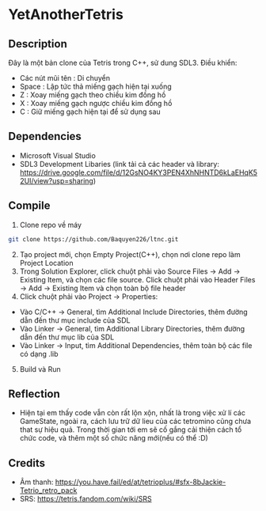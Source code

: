 # YetAnotherTetris

## Description
Đây là một bản clone của Tetris trong C++, sử dung SDL3.
Điều khiển:
- Các nút mũi tên : Di chuyển
- Space : Lập tức thả miếng gạch hiện tại xuống
- Z : Xoay miếng gạch theo chiều kim đồng hồ
- X : Xoay miếng gạch ngược chiều kim đồng hồ
- C : Giữ miếng gạch hiện tại để sử dụng sau

## Dependencies
- Microsoft Visual Studio
- SDL3 Development Libaries (link tải cả các header và library: https://drive.google.com/file/d/12GsNO4KY3PEN4XhNHNTD6kLaEHqK52Ul/view?usp=sharing)

## Compile
1. Clone repo về máy
```sh
git clone https://github.com/Baquyen226/ltnc.git
```
2. Tạo project mới, chọn Empty Project(C++), chọn nơi clone repo làm Project Location
3. Trong Solution Explorer, click chuột phải vào Source Files → Add → Existing Item, và chọn các file source. Click chuột phải vào Header Files → Add → Existing Item và chọn toàn bộ file header
4. Click chuột phải vào Project → Properties:
- Vào C/C++ → General, tìm Additional Include Directories, thêm đường dẫn đến thư mục include của SDL
- Vào Linker → General, tìm Additional Library Directories, thêm đường dẫn đến thư mục lib của SDL
- Vào Linker → Input, tìm Additional Dependencies, thêm toàn bộ các file có dạng .lib
5. Build và Run

## Reflection
- Hiện tại em thấy code vẫn còn rất lộn xộn, nhất là trong việc xử lí các GameState, ngoài ra, cách lưu trữ dữ lieu của các tetromino cũng chưa that sự hiệu quả. Trong thời gian tới em sẽ cố gắng cải thiện cách tổ chức code, và thêm một số chức năng mới(nếu có thể :D)

## Credits

- Âm thanh: https://you.have.fail/ed/at/tetrioplus/#sfx-8bJackie-Tetrio_retro_pack
- SRS: https://tetris.fandom.com/wiki/SRS